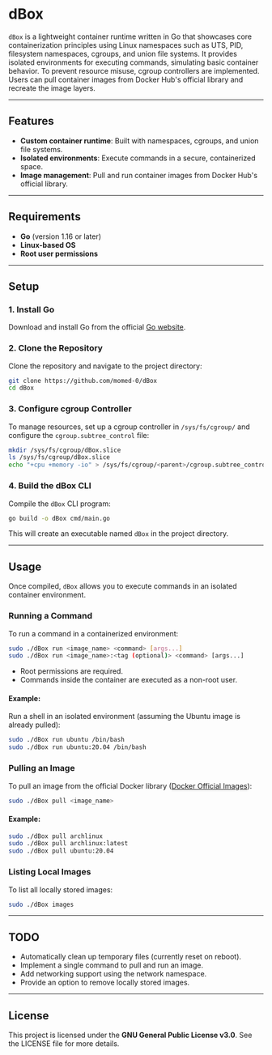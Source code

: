 # dBox

`dBox` is a lightweight container runtime written in Go that showcases core containerization principles using Linux namespaces such as UTS, PID, filesystem namespaces, cgroups, and union file systems. It provides isolated environments for executing commands, simulating basic container behavior. To prevent resource misuse, cgroup controllers are implemented. Users can pull container images from Docker Hub's official library and recreate the image layers.

---

## Features
- **Custom container runtime**: Built with namespaces, cgroups, and union file systems.
- **Isolated environments**: Execute commands in a secure, containerized space.
- **Image management**: Pull and run container images from Docker Hub's official library.

---

## Requirements
- **Go** (version 1.16 or later)
- **Linux-based OS**
- **Root user permissions**

---

## Setup

### 1. Install Go
Download and install Go from the official [Go website](https://golang.org/dl/).

### 2. Clone the Repository
Clone the repository and navigate to the project directory:
```bash
git clone https://github.com/momed-0/dBox
cd dBox
```

### 3. Configure cgroup Controller
To manage resources, set up a cgroup controller in `/sys/fs/cgroup/` and configure the `cgroup.subtree_control` file:
```bash
mkdir /sys/fs/cgroup/dBox.slice
ls /sys/fs/cgroup/dBox.slice
echo "+cpu +memory -io" > /sys/fs/cgroup/<parent>/cgroup.subtree_control
```

### 4. Build the dBox CLI
Compile the `dBox` CLI program:
```bash
go build -o dBox cmd/main.go
```
This will create an executable named `dBox` in the project directory.

---

## Usage

Once compiled, `dBox` allows you to execute commands in an isolated container environment.

### Running a Command
To run a command in a containerized environment:
```bash
sudo ./dBox run <image_name> <command> [args...]
sudo ./dBox run <image_name>:<tag (optional)> <command> [args...]
```
- Root permissions are required.
- Commands inside the container are executed as a non-root user.

#### Example:
Run a shell in an isolated environment (assuming the Ubuntu image is already pulled):
```bash
sudo ./dBox run ubuntu /bin/bash
sudo ./dBox run ubuntu:20.04 /bin/bash
```

### Pulling an Image
To pull an image from the official Docker library ([Docker Official Images](https://hub.docker.com/search?badges=official)):
```bash
sudo ./dBox pull <image_name>
```
#### Example:
```bash
sudo ./dBox pull archlinux
sudo ./dBox pull archlinux:latest
sudo ./dBox pull ubuntu:20.04
```

### Listing Local Images
To list all locally stored images:
```bash
sudo ./dBox images
```

---

## TODO
- Automatically clean up temporary files (currently reset on reboot).
- Implement a single command to pull and run an image.
- Add networking support using the network namespace.
- Provide an option to remove locally stored images.

---

## License
This project is licensed under the **GNU General Public License v3.0**. See the LICENSE file for more details.
